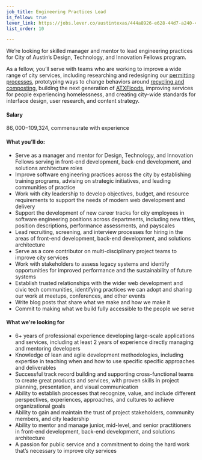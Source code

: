 ```yaml
---
job_title: Engineering Practices Lead
is_fellow: true
lever_link: https://jobs.lever.co/austintexas/444a8926-e628-44d7-a240-49c8df16dbf9/apply
list_order: 10

---
```


We’re looking for skilled manager and mentor to lead engineering practices for City of Austin’s Design, Technology, and Innovation Fellows program.

As a fellow, you’ll serve with teams who are working to improve a wide range of city services, including researching and redesigning our [permitting processes](http://www.austintexas.gov/department/development-services), prototyping ways to change behaviors around [recycling and composting](http://www.austintexas.gov/department/austin-resource-recovery), building the next generation of [ATXFloods](https://www.atxfloods.com), improving services for people experiencing homelessness, and creating city-wide standards for interface design, user research, and content strategy.

#### Salary

$86,000-$109,324, commensurate with experience

#### What you’ll do:

*   Serve as a manager and mentor for Design, Technology, and Innovation Fellows serving in front-end development, back-end development, and solutions architecture roles
*   Improve software engineering practices across the city by establishing training programs, advising on strategic initiatives, and leading communities of practice
*   Work with city leadership to develop objectives, budget, and resource requirements to support the needs of modern web development and delivery
*   Support the development of new career tracks for city employees in software engineering positions across departments, including new titles, position descriptions, performance assessments, and payscales
*   Lead recruiting, screening, and interview processes for hiring in the areas of front-end development, back-end development, and solutions architecture
*   Serve as a core contributor on multi-disciplinary project teams to improve city services
*   Work with stakeholders to assess legacy systems and identify opportunities for improved performance and the sustainability of future systems
*   Establish trusted relationships with the wider web development and civic tech communities, identifying practices we can adopt and sharing our work at meetups, conferences, and other events
*   Write blog posts that share what we make and how we make it
*   Commit to making what we build fully accessible to the people we serve

#### What we're looking for

*   6+ years of professional experience developing large-scale applications and services, including at least 2 years of experience directly managing and mentoring developers
*   Knowledge of lean and agile development methodologies, including expertise in teaching when and how to use specific specific approaches and deliverables
*   Successful track record building and supporting cross-functional teams to create great products and services, with proven skills in project planning, presentation, and visual communication
*   Ability to establish processes that recognize, value, and include different perspectives, experiences, approaches, and cultures to achieve organizational goals
*   Ability to gain and maintain the trust of project stakeholders, community members, and city leadership
*   Ability to mentor and manage junior, mid-level, and senior practitioners in front-end development, back-end development, and solutions architecture
*   A passion for public service and a commitment to doing the hard work that’s necessary to improve city services
